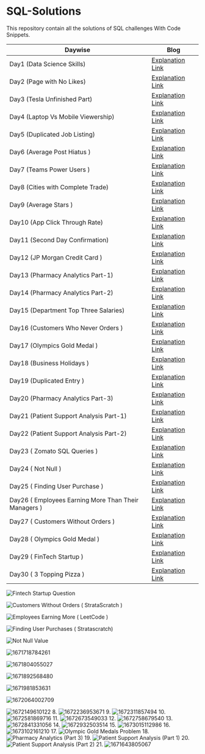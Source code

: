 # SQL-Solutions
 This repository contain all the solutions of SQL challenges With Code Snippets.
 
 
 
 |Daywise| Blog |
|-|-|
|Day1 (Data Science Skills) | [Explanation Link](https://www.linkedin.com/posts/sachintukumar_sql-60daysofcodechallenge-60daysofsql-activity-7011382301850775552-ele8?utm_source=share&utm_medium=member_desktop)
|Day2 (Page with No Likes) | [Explanation Link](https://www.linkedin.com/posts/sachintukumar_60daysofcodechallenge-60daysofsql-30daysofsql-activity-7011696789795827712-OZe4?utm_source=share&utm_medium=member_desktop)
|Day3 (Tesla Unfinished Part) |[Explanation Link](https://www.linkedin.com/posts/sachintukumar_60daysofcodechallenge-60daysofsql-30daysofsql-activity-7012054438768963584-UZzN?utm_source=share&utm_medium=member_desktop)
|Day4 (Laptop Vs Mobile Viewership) | [Explanation Link](https://www.linkedin.com/posts/sachintukumar_60daysofcodechallenge-60daysofsql-30daysofsql-activity-7012425690746646528-1gpI?utm_source=share&utm_medium=member_desktop)
|Day5 (Duplicated Job Listing) | [Explanation Link](https://www.linkedin.com/posts/sachintukumar_60daysofcodechallenge-60daysofsql-30daysofsql-activity-7012800180013936640-Q5CD?utm_source=share&utm_medium=member_desktop)
|Day6 (Average Post Hiatus ) |[Explanation Link](https://www.linkedin.com/posts/sachintukumar_60daysofcodechallenge-60daysofsql-30daysofsql-activity-7013144746709671936-iI4q?utm_source=share&utm_medium=member_desktop)
|Day7 (Teams Power Users )| [Explanation Link](https://www.linkedin.com/posts/sachintukumar_60daysofcodechallenge-60daysofsql-30daysofsql-activity-7013503805258403842-D-Py?utm_source=share&utm_medium=member_desktop)
|Day8 (Cities with Complete Trade) | [Explanation Link](https://www.linkedin.com/posts/sachintukumar_60daysofcodechallenge-60daysofsql-30daysofsql-activity-7013870147476074499-v5co?utm_source=share&utm_medium=member_desktop)
|Day9 (Average Stars ) | [Explanation Link](https://www.linkedin.com/posts/sachintukumar_60daysofcodechallenge-60daysofsql-30daysofsql-activity-7014184321053782016-5j-M?utm_source=share&utm_medium=member_desktop)
|Day10 (App Click Through Rate) | [Explanation Link](https://www.linkedin.com/posts/sachintukumar_60daysofcodechallenge-60daysofsql-30daysofsql-activity-7015316830126772224-uHA4?utm_source=share&utm_medium=member_desktop)
|Day11 (Second Day Confirmation) | [Explanation Link](https://www.linkedin.com/posts/sachintukumar_60daysofcodechallenge-60daysofsql-30daysofsql-activity-7015701361149276160-w5QL?utm_source=share&utm_medium=member_desktop)
|Day12 (JP Morgan Credit Card )| [Explanation Link](https://www.linkedin.com/posts/sachintukumar_creditcards-60daysofcodechallenge-60daysofsql-activity-7016058427185508352-wbXh?utm_source=share&utm_medium=member_desktop)
|Day13 (Pharmacy Analytics Part-1) | [Explanation Link](https://www.linkedin.com/posts/sachintukumar_pharmacy-query-60daysofcodechallenge-activity-7016405090823475200-axKf?utm_source=share&utm_medium=member_desktop)
|Day14 (Pharmacy Analytics Part-2) | [Explanation Link](https://www.linkedin.com/posts/sachintukumar_60daysofcodechallenge-60daysofsql-30daysofsql-activity-7016787494641831937-18nm?utm_source=share&utm_medium=member_desktop)
|Day15 (Department Top Three Salaries) | [Explanation Link](https://www.linkedin.com/posts/sachintukumar_60daysofcodechallenge-60daysofsql-30daysofsql-activity-7017133984249737216-7qjF?utm_source=share&utm_medium=member_desktop)
|Day16 (Customers Who Never Orders ) | [Explanation Link](https://www.linkedin.com/posts/sachintukumar_60daysofcodechallenge-60daysofsql-30daysofsql-activity-7017499093467869185-KGFS?utm_source=share&utm_medium=member_desktop) 
|Day17 (Olympics Gold Medal ) | [Explanation Link](https://www.linkedin.com/posts/sachintukumar_60daysofcodechallenge-60daysofsql-30daysofsql-activity-7017853815223652352-Dmuk?utm_source=share&utm_medium=member_desktop)
|Day18 (Business Holidays ) | [Explanation Link](https://www.linkedin.com/posts/sachintukumar_60daysofcodechallenge-60daysofsql-30daysofsql-activity-7018599839856795648-NhZ6?utm_source=share&utm_medium=member_desktop)
|Day19 (Duplicated Entry ) | [Explanation Link](https://www.linkedin.com/posts/sachintukumar_github-sachinkumar1609sql-portfolio-project-activity-7019294771617640448-Rjjk?utm_source=share&utm_medium=member_desktop)
|Day20 (Pharmacy Analytics Part-3) | [Explanation Link](https://www.linkedin.com/posts/sachintukumar_60daysofcodechallenge-60daysofsql-30daysofsql-activity-7020019772687794176-_jkO?utm_source=share&utm_medium=member_desktop)
|Day21 (Patient Support Analysis Part-1) | [Explanation Link](https://www.linkedin.com/posts/sachintukumar_sunday-query-60daysofcodechallenge-activity-7020268213498195968-SVYk?utm_source=share&utm_medium=member_desktop)
|Day22 (Patient Support Analysis Part-2) | [Explanation Link](https://www.linkedin.com/posts/sachintukumar_pharmacy-query-60daysofcodechallenge-activity-7021097410462388224-hmIp?utm_source=share&utm_medium=member_desktop)
|Day23 ( Zomato SQL Queries )  | [Explanation Link](https://www.linkedin.com/posts/sachintukumar_sql-project-on-zomato-analytics-activity-7022917128999550976-UZQu?utm_source=share&utm_medium=member_desktop)
|Day24 ( Not Null ) | [Explanation Link](https://www.linkedin.com/posts/sachintukumar_60daysofcodechallenge-60daysofsql-30daysofsql-activity-7023660911110369280-sSrX?utm_source=share&utm_medium=member_desktop)
|Day25 ( Finding User Purchase ) | [Explanation Link](https://www.linkedin.com/posts/sachintukumar_60daysofcodechallenge-60daysofsql-30daysofsql-activity-7025828273435652096-72rt?utm_source=share&utm_medium=member_desktop)
|Day26 ( Employees Earning More Than Their Managers ) | [Explanation Link](https://www.linkedin.com/posts/sachintukumar_60daysofcodechallenge-60daysofsql-30daysofsql-activity-7026197438151438337-0mc1?utm_source=share&utm_medium=member_desktop)
|Day27 ( Customers Without Orders ) | [Explanation Link](https://www.linkedin.com/posts/sachintukumar_60daysofcodechallenge-60daysofsql-30daysofsql-activity-7026554900746493952-Te_h?utm_source=share&utm_medium=member_desktop)
|Day28 ( Olympics Gold Medal ) | [Explanation Link](https://www.linkedin.com/posts/sachintukumar_sql-queries-activity-7030180159366311936-6L-H?utm_source=share&utm_medium=member_desktop)
|Day29 ( FinTech Startup ) | [Explanation Link](https://www.linkedin.com/posts/sachintukumar_sqlqueries-100daysofcodechallenge-dataanalytics-activity-7047109587413393409-7Far?utm_source=share&utm_medium=member_desktop)
|Day30 ( 3 Topping Pizza ) | [Explanation Link](https://www.linkedin.com/posts/sachintukumar_30daysofsql-data-datascience-activity-7050478324095041536-CKNl?utm_source=share&utm_medium=member_desktop)





 
 
 ![Fintech Startup Question](https://user-images.githubusercontent.com/103982094/228803165-415ff305-d8d7-49e2-ba93-1359bf69c74f.png)

 
 

 ![Customers Without Orders ( StrataScratch )](https://user-images.githubusercontent.com/103982094/216073122-8f0345bd-8885-43c5-ae92-ae7da43d00da.png)

![Employees Earning More ( LeetCode )](https://user-images.githubusercontent.com/103982094/215846522-4e2eefdd-bb68-484d-8701-1962870ce45c.png)

![Finding User Purchases ( Stratascratch)](https://user-images.githubusercontent.com/103982094/215505060-122fc84e-8ff3-448c-b7a1-9eecc59fc914.png)


 ![Not Null Value](https://user-images.githubusercontent.com/103982094/214335474-ff7a7c44-1258-4a0c-9b67-1c671814f684.png)
 

 ![1671718784261](https://user-images.githubusercontent.com/103982094/211244667-ba74fdf6-0eb7-41bf-98d0-d4b19b17fcb5.png)
 
 
 ![1671804055027](https://user-images.githubusercontent.com/103982094/211245472-44d7ae14-bf8a-4a77-8797-71d752e969bc.png)
 
 ![1671892568480](https://user-images.githubusercontent.com/103982094/211245731-f857fd36-9182-41bb-9838-d97c5c7f5cfc.png)
 
 ![1671981853631](https://user-images.githubusercontent.com/103982094/211246010-ea3cf036-1973-4a69-b2da-57ecc51737a3.png)
 
 ![1672064002709](https://user-images.githubusercontent.com/103982094/211246142-4e351f42-073e-44cc-92a5-4740513a9658.png)
 
 ![1672149610122](https://user-images.githubusercontent.com/103982094/211246300-c5ba8afc-af7f-4294-8e0c-e8b74e83a129.png)
8. ![1672236953671](https://user-images.githubusercontent.com/103982094/211246457-21e2ad05-b3b6-4973-880e-292435a7b68e.png)
9. ![1672311857494](https://user-images.githubusercontent.com/103982094/211246583-6276e42f-e821-4662-9e05-fd9dd453e1a8.png)
10. ![1672581869716](https://user-images.githubusercontent.com/103982094/211246820-6b570b7a-6994-45eb-882a-19c1827f30a0.png)
11. ![1672673549033](https://user-images.githubusercontent.com/103982094/211246988-8b14e934-a74c-4c17-ae03-780029fa8aa6.png)
12. ![1672758679540](https://user-images.githubusercontent.com/103982094/211247089-dbbb54ae-1b4a-42bd-9a84-ecb51e8e1011.png)
13. ![1672841331056](https://user-images.githubusercontent.com/103982094/211247190-45eb7af2-e3db-49dc-907f-e30993ad98d2.png)
14. ![1672932503514](https://user-images.githubusercontent.com/103982094/211247284-193531ef-1757-4155-a048-ec0b5cdfe0d4.png)
15. ![1673015112986](https://user-images.githubusercontent.com/103982094/211247544-478f35c3-4d27-4be7-bc2a-89e76cb8850a.png)
16. ![1673102161210](https://user-images.githubusercontent.com/103982094/211247853-1aa42151-0725-4ce6-8972-97c8512e5e5c.png)
17. ![Olympic Gold Medals Problem](https://user-images.githubusercontent.com/103982094/211247985-7d15da7b-820f-4615-810b-bd317f3acc13.png)
18. ![Pharmacy Analytics (Part 3)](https://user-images.githubusercontent.com/103982094/212479983-25b73f7c-e94c-4001-a07d-114a681efb8f.png)
19. ![Patient Support Analysis (Part 1)](https://user-images.githubusercontent.com/103982094/212526753-c569a12a-38e9-4301-8325-152fb13800b6.png)
20. ![Patient Support Analysis (Part 2)](https://user-images.githubusercontent.com/103982094/212908833-4e74ead0-feb2-4bbd-a0b9-70ce925d173f.png)
21. ![1671643805067](https://user-images.githubusercontent.com/103982094/211244158-c8a83e05-a83b-43e8-b94e-e7c1757fc838.png)


 
